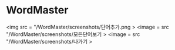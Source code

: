 # WordMaster

<img src = "/WordMaster/screenshots/단어추가.png >
<image = src "/WordMaster/screenshots/모든단어보기 >
<image = src "/WordMaster/screenshots/나가기 >
